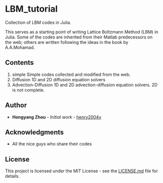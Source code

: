# LBM_tutorial
Collection of LBM codes in Julia.

This serves as a starting point of writing Lattice Boltzmann Method (LBM) in Julia. Some of the codes are inherited from their Matlab predecessors on the web; others are written following the ideas in the book by A.A.Mohamad.

## Contents

1. simple
  Simple codes collected and modified from the web.
2. Diffusion
  1D and 2D diffusion equation solvers
3. Advection-Diffusion
  1D and 2D advection-diffusion equation solvers. 2D is not complete.

## Author

* **Hongyang Zhou** - *Initial work* - [henry2004y](https://github.com/henry2004y)

## Acknowledgments

* All the nice guys who share their codes

## License

This project is licensed under the MIT License - see the [LICENSE.md](LICENSE) file for details.
